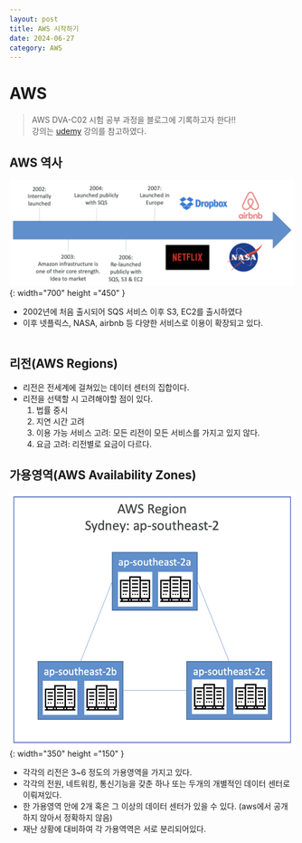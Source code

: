 ```yaml
---
layout: post
title: AWS 시작하기
date: 2024-06-27
category: AWS
---
```


# AWS

> AWS DVA-C02 시험 공부 과정을 블로그에 기록하고자 한다!! <br>
> 강의는 [udemy](https://www.udemy.com/share/105Hxw3@0cQdz1131EH9l6miYRGC7Z2Im8bmTMdAo7U-M_IUQA0101eYlVeFerKpk6CkYQwlDA==/) 강의를 참고하였다.


## AWS 역사
![alt text](\public\img\aws1-1.png){: width="700" height ="450" }

- 2002년에 처음 출시되어 SQS 서비스 이후 S3, EC2를 출시하였다
- 이후 넷플릭스, NASA, airbnb 등 다양한 서비스로 이용이 확장되고 있다.  
  <br>

## 리전(AWS Regions)
- 리전은 전세계에 걸쳐있는 데이터 센터의 집합이다.
- 리전을 선택할 시 고려해야할 점이 있다.
  1. 법률 중시
  2. 지연 시간 고려
  3. 이용 가능 서비스 고려: 모든 리전이 모든 서비스를 가지고 있지 않다.
  4. 요금 고려: 리전별로 요금이 다르다.

## 가용영역(AWS Availability Zones)
![alt text](\public\img\aws1-2.png){: width="350" height ="150" }
- 각각의 리전은 3~6 정도의 가용영역을 가지고 있다.
- 각각의 전원, 네트워킹, 통신기능을 갖춘 하나 또는 두개의 개별적인 데이터 센터로 이뤄져있다. 
- 한 가용영역 안에 2개 혹은 그 이상의 데이터 센터가 있을 수 있다. (aws에서 공개하지 않아서 정확하지 않음)
- 재난 상황에 대비하여 각 가용역역은 서로 분리되어있다.